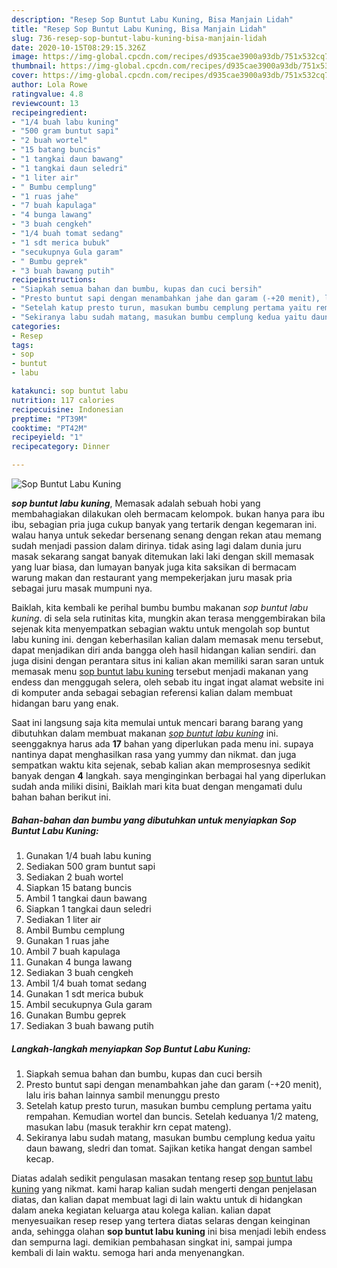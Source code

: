 ```yaml
---
description: "Resep Sop Buntut Labu Kuning, Bisa Manjain Lidah"
title: "Resep Sop Buntut Labu Kuning, Bisa Manjain Lidah"
slug: 736-resep-sop-buntut-labu-kuning-bisa-manjain-lidah
date: 2020-10-15T08:29:15.326Z
image: https://img-global.cpcdn.com/recipes/d935cae3900a93db/751x532cq70/sop-buntut-labu-kuning-foto-resep-utama.jpg
thumbnail: https://img-global.cpcdn.com/recipes/d935cae3900a93db/751x532cq70/sop-buntut-labu-kuning-foto-resep-utama.jpg
cover: https://img-global.cpcdn.com/recipes/d935cae3900a93db/751x532cq70/sop-buntut-labu-kuning-foto-resep-utama.jpg
author: Lola Rowe
ratingvalue: 4.8
reviewcount: 13
recipeingredient:
- "1/4 buah labu kuning"
- "500 gram buntut sapi"
- "2 buah wortel"
- "15 batang buncis"
- "1 tangkai daun bawang"
- "1 tangkai daun seledri"
- "1 liter air"
- " Bumbu cemplung"
- "1 ruas jahe"
- "7 buah kapulaga"
- "4 bunga lawang"
- "3 buah cengkeh"
- "1/4 buah tomat sedang"
- "1 sdt merica bubuk"
- "secukupnya Gula garam"
- " Bumbu geprek"
- "3 buah bawang putih"
recipeinstructions:
- "Siapkah semua bahan dan bumbu, kupas dan cuci bersih"
- "Presto buntut sapi dengan menambahkan jahe dan garam (-+20 menit), lalu iris bahan lainnya sambil menunggu presto"
- "Setelah katup presto turun, masukan bumbu cemplung pertama yaitu rempahan. Kemudian wortel dan buncis. Setelah keduanya 1/2 mateng, masukan labu (masuk terakhir krn cepat mateng)."
- "Sekiranya labu sudah matang, masukan bumbu cemplung kedua yaitu daun bawang, sledri dan tomat. Sajikan ketika hangat dengan sambel kecap."
categories:
- Resep
tags:
- sop
- buntut
- labu

katakunci: sop buntut labu 
nutrition: 117 calories
recipecuisine: Indonesian
preptime: "PT39M"
cooktime: "PT42M"
recipeyield: "1"
recipecategory: Dinner

---
```



![Sop Buntut Labu Kuning](https://img-global.cpcdn.com/recipes/d935cae3900a93db/751x532cq70/sop-buntut-labu-kuning-foto-resep-utama.jpg)

<b><i>sop buntut labu kuning</i></b>, Memasak adalah sebuah hobi yang membahagiakan dilakukan oleh bermacam kelompok. bukan hanya para ibu ibu, sebagian pria juga cukup banyak yang tertarik dengan kegemaran ini. walau hanya untuk sekedar bersenang senang dengan rekan atau memang sudah menjadi passion dalam dirinya. tidak asing lagi dalam dunia juru masak sekarang sangat banyak ditemukan laki laki dengan skill memasak yang luar biasa, dan lumayan banyak juga kita saksikan di bermacam warung makan dan restaurant yang mempekerjakan juru masak pria sebagai juru masak mumpuni nya.

Baiklah, kita kembali ke perihal bumbu bumbu makanan <i>sop buntut labu kuning</i>. di sela sela rutinitas kita, mungkin akan terasa menggembirakan bila sejenak kita menyempatkan sebagian waktu untuk mengolah sop buntut labu kuning ini. dengan keberhasilan kalian dalam memasak menu tersebut, dapat menjadikan diri anda bangga oleh hasil hidangan kalian sendiri. dan juga disini dengan perantara situs ini kalian akan memiliki saran saran untuk memasak menu <u>sop buntut labu kuning</u> tersebut menjadi makanan yang endess dan menggugah selera, oleh sebab itu ingat ingat alamat website ini di komputer anda sebagai sebagian referensi kalian dalam membuat hidangan baru yang enak.




Saat ini langsung saja kita memulai untuk mencari barang barang yang dibutuhkan dalam membuat makanan <u><i>sop buntut labu kuning</i></u> ini. seenggaknya harus ada <b>17</b> bahan yang diperlukan pada menu ini. supaya nantinya dapat menghasilkan rasa yang yummy dan nikmat. dan juga sempatkan waktu kita sejenak, sebab kalian akan memprosesnya sedikit banyak dengan <b>4</b> langkah. saya menginginkan berbagai hal yang diperlukan sudah anda miliki disini, Baiklah mari kita buat dengan mengamati dulu bahan bahan berikut ini.

<!--inarticleads1-->

##### Bahan-bahan dan bumbu yang dibutuhkan untuk menyiapkan Sop Buntut Labu Kuning:

1. Gunakan 1/4 buah labu kuning
1. Sediakan 500 gram buntut sapi
1. Sediakan 2 buah wortel
1. Siapkan 15 batang buncis
1. Ambil 1 tangkai daun bawang
1. Siapkan 1 tangkai daun seledri
1. Sediakan 1 liter air
1. Ambil  Bumbu cemplung
1. Gunakan 1 ruas jahe
1. Ambil 7 buah kapulaga
1. Gunakan 4 bunga lawang
1. Sediakan 3 buah cengkeh
1. Ambil 1/4 buah tomat sedang
1. Gunakan 1 sdt merica bubuk
1. Ambil secukupnya Gula garam
1. Gunakan  Bumbu geprek
1. Sediakan 3 buah bawang putih




<!--inarticleads2-->

##### Langkah-langkah menyiapkan Sop Buntut Labu Kuning:

1. Siapkah semua bahan dan bumbu, kupas dan cuci bersih
1. Presto buntut sapi dengan menambahkan jahe dan garam (-+20 menit), lalu iris bahan lainnya sambil menunggu presto
1. Setelah katup presto turun, masukan bumbu cemplung pertama yaitu rempahan. Kemudian wortel dan buncis. Setelah keduanya 1/2 mateng, masukan labu (masuk terakhir krn cepat mateng).
1. Sekiranya labu sudah matang, masukan bumbu cemplung kedua yaitu daun bawang, sledri dan tomat. Sajikan ketika hangat dengan sambel kecap.




Diatas adalah sedikit pengulasan masakan tentang resep <u>sop buntut labu kuning</u> yang nikmat. kami harap kalian sudah mengerti dengan penjelasan diatas, dan kalian dapat membuat lagi di lain waktu untuk di hidangkan dalam aneka kegiatan keluarga atau kolega kalian. kalian dapat menyesuaikan resep resep yang tertera diatas selaras dengan keinginan anda, sehingga olahan <b>sop buntut labu kuning</b> ini bisa menjadi lebih endess dan sempurna lagi. demikian pembahasan singkat ini, sampai jumpa kembali di lain waktu. semoga hari anda menyenangkan.
